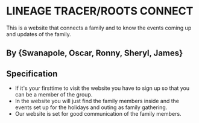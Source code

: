# LINEAGE TRACER/ROOTS CONNECT

This is a website that connects a family and to know the events coming up and updates of the family.

 ## By {Swanapole, Oscar, Ronny, Sheryl, James}
 ## Specification

 * If it's your firsttime to visit the website you have to sign up so that you can be a member of the group.
 * In the website you will just find the family members inside and the events set up for the holidays and outing as family gathering.
 * Our website is set for good communication of the family members.
